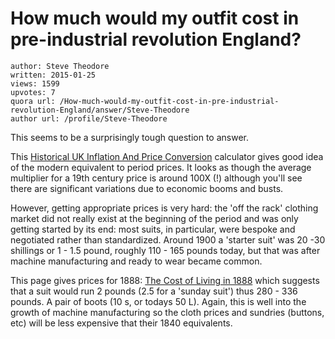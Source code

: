 # How much would my outfit cost in pre-industrial revolution England?

	author: Steve Theodore
	written: 2015-01-25
	views: 1599
	upvotes: 7
	quora url: /How-much-would-my-outfit-cost-in-pre-industrial-revolution-England/answer/Steve-Theodore
	author url: /profile/Steve-Theodore


This seems to be a surprisingly tough question to answer.

This [Historical UK Inflation And Price Conversion](http://safalra.com/other/historical-uk-inflation-price-conversion/) calculator gives good idea of the modern equivalent to period prices. It looks as though the average multiplier for a 19th century price is around 100X (!) although you'll see there are significant variations due to economic booms and busts. 

However, getting appropriate prices is very hard: the 'off the rack' clothing market did not really exist at the beginning of the period and was only getting started by its end: most suits, in particular, were bespoke and negotiated rather than standardized. Around 1900 a 'starter suit' was 20 -30 shillings or 1 - 1.5 pound, roughly 110 - 165 pounds today, but that was after machine manufacturing and ready to wear became common.

This page gives prices for 1888: [The Cost of Living in 1888](http://www.victorianweb.org/economics/wages4.html) which suggests that a suit would run 2 pounds (2.5 for a 'sunday suit') thus 280 - 336 pounds. A pair of boots (10 s, or todays 50 L). Again, this is well into the growth of machine manufacturing so the cloth prices and sundries (buttons, etc) will be less expensive that their 1840 equivalents.

